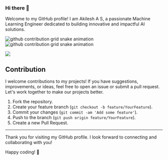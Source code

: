 ### Hi there 👋

Welcome to my GitHub profile! I am Akilesh A S, a passionate Machine Learning Engineer dedicated to building innovative and impactful AI solutions.


![github contribution grid snake animation](https://raw.githubusercontent.com/Akilesh-ML-Engineer/Akilesh-ML-Engineer/output/github-contribution-grid-snake-dark.svg#gh-dark-mode-only)
![github contribution grid snake animation](https://raw.githubusercontent.com/Akilesh-ML-Engineer/Akilesh-ML-Engineer/output/github-contribution-grid-snake.svg#gh-light-mode-only)

![](https://komarev.com/ghpvc/?username=Akilesh-ML-Engineer)

## Contribution

I welcome contributions to my projects! If you have suggestions, improvements, or ideas, feel free to open an issue or submit a pull request. Let's work together to make our projects better.

1. Fork the repository.
2. Create your feature branch (`git checkout -b feature/YourFeature`).
3. Commit your changes (`git commit -am 'Add some feature'`).
4. Push to the branch (`git push origin feature/YourFeature`).
5. Create a new Pull Request.

---

Thank you for visiting my GitHub profile. I look forward to connecting and collaborating with you!

Happy coding! 🚀
